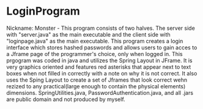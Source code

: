 # LoginProgram
Nickname: Monster - 
This program consists of two halves. The server side with "server.java" as the main executable and the client side with "loginpage.java" as the main executable. This program creates a login interface which stores hashed passwords and allows users to gain acces to a Jframe page of the programmer's choice, only when logged in. This prgogram was coded in java and utilizes the Spring Layout in JFrame. It is very graphics oriented and features red asterisks that appear next to text boxes when not filled in correctly with a note on why it is not correct. It also uses the Sping Layout to create a set of Jframes that look correct wehn rezized to any practical(large enough to contain the physical elements) dimensions.
SpringUtilities.java, PasswordAuthentication.java, and all .jars are public domain and not produced by myself.
